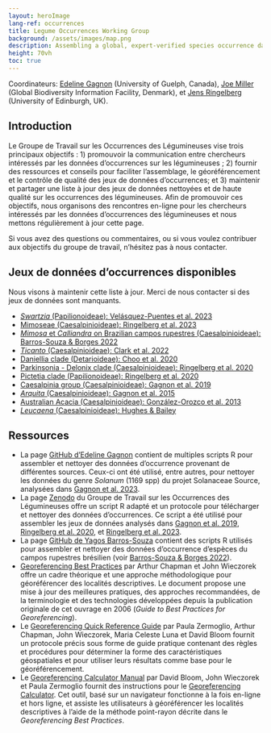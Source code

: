 ```yaml
---
layout: heroImage
lang-ref: occurrences
title: Legume Occurrences Working Group
background: /assets/images/map.png
description: Assembling a global, expert-verified species occurrence dataset for family Leguminosae
height: 70vh
toc: true
---
```


Coordinateurs: [Edeline Gagnon](mailto:edeline.gagnon@uoguelph.ca) (University of Guelph, Canada),  [Joe Miller](mailto:jmiller@gbif.org) (Global Biodiversity Information Facility, Denmark), et [Jens Ringelberg](mailto:jens.ringelberg@gmail.com) (University of Edinburgh, UK).

## Introduction
Le Groupe de Travail sur les Occurrences des Légumineuses vise trois principaux objectifs : 1) promouvoir la communication entre chercheurs intéressés par les données d’occurrences sur les légumineuses ; 2) fournir des ressources et conseils pour faciliter l’assemblage, le géoréférencement et le contrôle de qualité des jeux de données d’occurrences; et 3) maintenir et partager une liste à jour des jeux de données nettoyées et de haute qualité sur les occurrences des légumineuses. Afin de promouvoir ces objectifs, nous organisons des rencontres en-ligne pour les chercheurs intéressés par les données d’occurrences des légumineuses et nous mettons régulièrement à jour cette page. 

Si vous avez des questions ou commentaires, ou si vous voulez contribuer aux objectifs du groupe de travail, n’hésitez pas à nous contacter. 


## Jeux de données d’occurrences disponibles
Nous visons à maintenir cette liste à jour. Merci de nous contacter si des jeux de données sont manquants. 

-	[*Swartzia* (Papilionoideae): Velásquez-Puentes et al. 2023](https://doi.org/10.1111/geb.13730)
-	[Mimoseae (Caesalpinioideae): Ringelberg et al. 2023](https://doi.org/10.1126/sciadv.ade4954)
-	[*Mimosa* et *Calliandra* on Brazilian campos rupestres (Caesalpinioideae): Barros-Souza & Borges 2022](https://doi.org/10.1111/jbi.14527)
-	[*Ticanto* (Caesalpinioideae): Clark et al. 2022](https://doi.org/10.3897/phytokeys.205.82300)
-	[Daniellia clade (Detarioideae): Choo et al. 2020](https://doi.org/10.1016/j.ympev.2020.106752)
-	[Parkinsonia - Delonix clade (Caesalpinioideae): Ringelberg et al. 2020](https://doi.org/10.1111/geb.13089)
-	[Pictetia clade (Papilionoideae): Ringelberg et al. 2020](https://doi.org/10.1111/geb.13089)
-	[Caesalpinia group (Caesalpinioideae): Gagnon et al. 2019](https://doi.org/10.1111/nph.15633)
-	[*Arquita* (Caesalpinioideae): Gagnon et al. 2015](https://doi.org/10.12705/643.6)
-	[Australian Acacia (Caesalpinioideae): González-Orozco et al. 2013](https://doi.org/10.1111/jbi.12153)
-	[*Leucaena* (Caesalpinioideae): Hughes & Bailey](https://herbaria.plants.ox.ac.uk/bol/leucaena)


## Ressources
-	La page [GitHub d’Edeline Gagnon](https://github.com/edgagnon/Geophytes_Solanum-/tree/main/00_Data/02_Occurrence_Data) contient de multiples scripts R pour assembler et nettoyer des données d’occurrence provenant de différentes sources. Ceux-ci ont été utilisé, entre autres, pour nettoyer les données du genre *Solanum* (1169 spp) du projet Solanaceae Source, analysées dans [Gagnon et al. 2023](https://doi.org/10.3389/fgene.2023.1231413).
-	La page [Zenodo](https://zenodo.org/records/10513140) du Groupe de Travail sur les Occurrences des Légumineuses offre un script R adapté et un protocole pour télécharger et nettoyer des données d’occurrences. Ce script a été utilisé pour assembler les jeux de données analysés dans [Gagnon et al. 2019](https://doi.org/10.1111/nph.15633), [Ringelberg et al. 2020](https://doi.org/10.1111/geb.13089), et [Ringelberg et al. 2023](https://doi.org/10.1126/sciadv.ade4954).
-	La page [GitHub de Yagos Barros-Souza](https://github.com/souzayagob/no_one-size-fits-all/tree/v1.0.0) contient des scripts R utilisés pour assembler et nettoyer des données d’occurrence d’espèces du campos rupestres brésilien (voir [Barros-Souza & Borges 2022](https://doi.org/10.1111/jbi.14527)).
-	[Georeferencing Best Practices](https://docs.gbif.org/georeferencing-best-practices/1.0/en/) par Arthur Chapman et John Wieczorek offre un cadre théorique et une approche méthodologique pour géoréférencer des localités descriptives. Le document propose une mise à jour des meilleures pratiques, des approches recommandées, de la terminologie et des technologies développées depuis la publication originale de cet ouvrage en 2006 (*Guide to Best Practices for Georeferencing*).
-	Le [Georeferencing Quick Reference Guide](https://docs.gbif.org/georeferencing-quick-reference-guide/1.0/en/) par Paula Zermoglio, Arthur Chapman, John Wieczorek, Maria Celeste Luna et David Bloom fournit un protocole précis sous forme de guide pratique contenant des règles et procédures pour déterminer la forme des caractéristiques géospatiales et pour utiliser leurs résultats comme base pour le géoréférencement.  
-	Le [Georeferencing Calculator Manual](https://docs.gbif.org/georeferencing-calculator-manual/1.0/en/) par David Bloom, John Wieczorek et Paula Zermoglio fournit des instructions pour le [Georeferencing Calculator](http://georeferencing.org/georefcalculator/gc.html). Cet outil, basé sur un navigateur fonctionne à la fois en-ligne et hors ligne, et assiste les utilisateurs à géoréférencer les localités descriptives à l’aide de la méthode point-rayon décrite dans le *Georeferencing Best Practices*.


